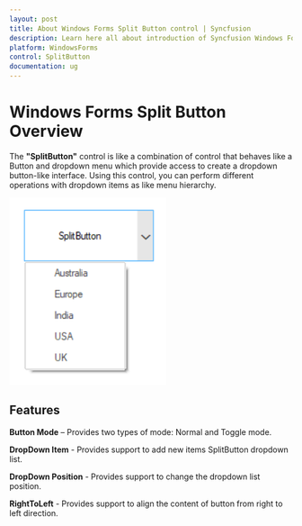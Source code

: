 ```yaml
---
layout: post
title: About Windows Forms Split Button control | Syncfusion
description: Learn here all about introduction of Syncfusion Windows Forms Split Button control, its elements and more details.
platform: WindowsForms
control: SplitButton 
documentation: ug
---
```


# Windows Forms Split Button Overview

The **"SplitButton"** control is like a combination of control that behaves like a Button and dropdown menu which provide access to create a dropdown button-like interface. Using this control, you can perform different operations with dropdown items as like menu hierarchy. 

![Overview of SplitButton](Overview_images/SplitButton_removeitemthroughcode.png)

## Features

**Button Mode** – Provides two types of mode: Normal and Toggle mode.

**DropDown Item** - Provides support to add new items SplitButton dropdown list.

**DropDown Position** - Provides support to change the dropdown list position.

**RightToLeft** - Provides support to align the content of button from right to left direction.